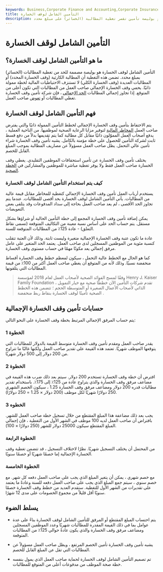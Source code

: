 ```yaml
---
keywords: Business,Corporate Finance and Accounting,Corporate Insurance
title: التأمين الشامل لوقف الخسارة
description: التأمين الشامل لوقف الخسارة هو بوليصة تأمين تقصر تغطية المطالبة (الخسائر) على مبلغ محدد.
---
```


# التأمين الشامل لوقف الخسارة
## ما هو التأمين الشامل لوقف الخسارة؟

التأمين الشامل لوقف الخسارة هو بوليصة مصممة للحد من تغطية المطالبات (الخسائر) بمبلغ محدد. تضمن هذه التغطية أن المطالبة الكارثية (وقف الخسارة المحدد) أو المطالبات العديدة (وقف الخسارة الكلي) لا تستنزف الاحتياطيات المالية لخطة ممولة ذاتيًا. يحمي وقف الخسارة الإجمالي صاحب العمل من المطالبات التي تكون أعلى من المتوقع. إذا تجاوز إجمالي المطالبات [الحد الإجمالي](/aggregatelimit) ، فإن شركة تأمين وقف الخسارة تغطي المطالبات أو [تعوض](/reimbursement) صاحب العمل.

## فهم التأمين الشامل لوقف الخسارة

يتم الاحتفاظ بتأمين وقف الخسارة الإجمالي لخطط التأمين الممولة ذاتيًا والتي يفترض صاحب العمل [المخاطر المالية](/financialrisk) لتوفير مزايا الرعاية الصحية لموظفيها. من الناحية العملية ، يدفع أصحاب العمل المموّلون ذاتيًا مقابل كل مطالبة كما يتم تقديمها بدلاً من دفع قسط ثابت لشركة التأمين للحصول على خطة مؤمنة بالكامل. يشبه تأمين وقف الخسارة شراء تأمين عالي التحمل. يظل صاحب العمل مسؤولاً عن مصاريف المطالبة بموجب المبلغ القابل للخصم.

يختلف تأمين وقف الخسارة عن تأمين استحقاقات الموظفين التقليدي. يغطي وقف الخسارة صاحب العمل فقط ولا يوفر تغطية مباشرة للموظفين والمشاركين في [الخطة الصحية](/health-plan-categories).

### كيف يتم استخدام التأمين الشامل لوقف الخسارة

يستخدم أرباب العمل تأمين وقف الخسارة الإجمالي كتغطية للمخاطر مقابل قيمة عالية من المطالبات. يأتي التأمين الشامل لوقف الخسارة بحد أقصى للمطالبات. عندما يتم تجاوز الحد الأقصى ، لم يعد صاحب العمل بحاجة إلى سداد المدفوعات وقد يتلقى بعض التعويضات.

يمكن إضافة تأمين وقف الخسارة المجمع إلى خطة التأمين الحالية أو شراؤها بشكل مستقل. يتم حساب الحد على أساس نسبة معينة من التكاليف المتوقعة (تسمى نقاط التعلق) - عادة 125٪ من المطالبات المتوقعة للسنة.

عادة ما تكون عتبة وقف الخسارة الإجمالية متغيرة وليست ثابتة. وذلك لأن العتبة تتقلب كنسبة مئوية من الموظفين المسجلين لدى صاحب العمل. يعتمد الحد المتغير على عامل مرفق إجمالي يعد مكونًا مهمًا في حساب مستوى وقف الخسارة.

كما هو الحال مع الخطط عالية التحمل ، سيكون لمعظم خطط وقف الخسارة أقساط منخفضة نسبيًا. وذلك لأنه من المتوقع أن يغطي صاحب العمل أكثر من 100٪ من قيمة المطالبات التي يتلقونها.

> وفقًا لمسح الفوائد الصحية لأصحاب العمل لعام 2018 لمؤسسة Henry J. Kaiser Family Foundation ، تقدم شركات التأمين الآن خططًا صحية مع خيار التمويل الذاتي لأصحاب الأعمال الصغيرة أو المتوسطة الحجم ؛ تتضمن هذه الخطط الصحية تأمينًا لوقف الخسارة بنقاط ربط منخفضة .

>

## حسابات تأمين وقف الخسارة الإجمالية

يتم حساب المرفق الإجمالي المرتبط بخطة وقف الخسارة على النحو التالي:

### الخطوة 1

يقدر صاحب العمل ومقدم تأمين وقف الخسارة متوسط القيمة بالدولار للمطالبات التي يتوقعها الموظف شهريًا. تعتمد هذه القيمة على تقدير صاحب العمل ولكنها غالبًا ما تتراوح من 200 دولار إلى 500 دولار شهريًا.

### الخطوة 2

افترض أن خطة وقف الخسارة تستخدم 200 دولار. سيتم بعد ذلك ضرب هذه القيمة في مضاعف مرفق وقف الخسارة والذي يتراوح عادة من 125٪ إلى 175٪. باستخدام تقدير مطالبات قدره 200 دولار ومضاعف مرفق وقف الخسارة 1.25 ، سيكون الخصم الشهري 250 دولارًا شهريًا لكل موظف (200 دولار × 1.25 = 250 دولارًا).

### الخطوه 3

يجب بعد ذلك مضاعفة هذا المبلغ المقتطع من خلال تسجيل خطة صاحب العمل للشهر. بافتراض أن صاحب العمل لديه 100 موظف في الشهر الأول من التغطية ، فإن إجمالي المبلغ المقتطع سيكون 25000 دولار للشهر (250 دولارًا × 100).

### الخطوة الرابعة

من المحتمل أن يختلف التسجيل شهريًا. نظرًا لاختلاف التسجيل ، قد تتضمن تغطية وقف الخسارة الإجمالية إما خصمًا شهريًا أو خصمًا سنويًا.

### الخطوة الخامسة

مع خصم شهري ، يمكن أن يتغير المبلغ الذي يجب على صاحب العمل دفعه كل شهر. مع خصم سنوي ، سيتم جمع المبلغ الذي يجب على صاحب العمل دفعه للسنة وعادةً ما يعتمد على تقديرات من الشهر الأول للتغطية. ستقدم العديد من خطط وقف الخسارة خصمًا سنويًا أقل قليلاً من مجموع الخصومات على مدى 12 شهرًا.

## يسلط الضوء

- يتم احتساب المبلغ المقتطع أو المرفق للتأمين الشامل لوقف الخسارة بناءً على عدة عوامل بما في ذلك القيمة المقدرة للمطالبات شهريًا وعدد الموظفين المسجلين ومضاعف مرفق وقف الخسارة والذي يكون عادةً حوالي 125٪ من المطالبات المتوقعة.

- يشبه تأمين وقف الخسارة تأمين الخصم المرتفع ، ويظل صاحب العمل مسؤولاً عن المطالبات التي تقل عن المبلغ القابل للخصم.

- تم تصميم التأمين الشامل لوقف الخسارة لحماية صاحب العمل الذي يمول بنفسه خطة صحة الموظف من مدفوعات أعلى من المتوقع للمطالبات.


